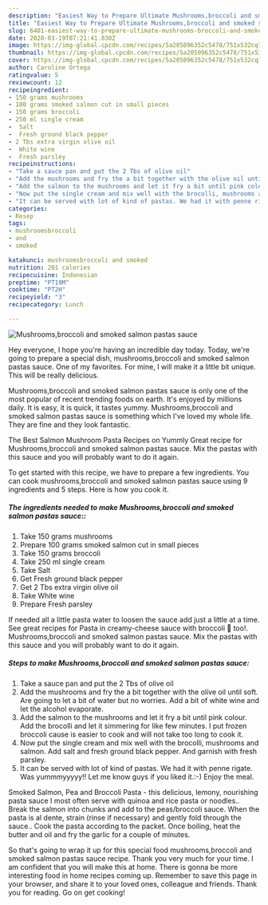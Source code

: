 ```yaml
---
description: "Easiest Way to Prepare Ultimate Mushrooms,broccoli and smoked salmon pastas sauce"
title: "Easiest Way to Prepare Ultimate Mushrooms,broccoli and smoked salmon pastas sauce"
slug: 6401-easiest-way-to-prepare-ultimate-mushrooms-broccoli-and-smoked-salmon-pastas-sauce
date: 2020-03-19T07:21:41.830Z
image: https://img-global.cpcdn.com/recipes/5a205096352c5478/751x532cq70/mushroomsbroccoli-and-smoked-salmon-pastas-sauce-recipe-main-photo.jpg
thumbnail: https://img-global.cpcdn.com/recipes/5a205096352c5478/751x532cq70/mushroomsbroccoli-and-smoked-salmon-pastas-sauce-recipe-main-photo.jpg
cover: https://img-global.cpcdn.com/recipes/5a205096352c5478/751x532cq70/mushroomsbroccoli-and-smoked-salmon-pastas-sauce-recipe-main-photo.jpg
author: Caroline Ortega
ratingvalue: 5
reviewcount: 12
recipeingredient:
- 150 grams mushrooms
- 100 grams smoked salmon cut in small pieces
- 150 grams broccoli
- 250 ml single cream
-  Salt
-  Fresh ground black pepper
- 2 Tbs extra virgin olive oil
-  White wine
-  Fresh parsley
recipeinstructions:
- "Take a sauce pan and put the 2 Tbs of olive oil"
- "Add the mushrooms and fry the a bit together with the olive oil until soft. Are going to let a bit of water but no worries. Add a bit of white wine and let the alcohol evaporate."
- "Add the salmon to the mushrooms and let it fry a bit until pink colour. Add the brocolli and let it simmering for like few minutes. I put frozen broccoli cause is easier to cook and will not take too long to cook it."
- "Now put the single cream and mix well with the brocolli, mushrooms and salmon. Add salt and fresh ground black pepper. And garnish with fresh parsley."
- "It can be served with lot of kind of pastas. We had it with penne rigate. Was yummmyyyyy!! Let me know guys if you liked it.:-) Enjoy the meal."
categories:
- Resep
tags:
- mushroomsbroccoli
- and
- smoked

katakunci: mushroomsbroccoli and smoked
nutrition: 201 calories
recipecuisine: Indonesian
preptime: "PT19M"
cooktime: "PT2H"
recipeyield: "3"
recipecategory: Lunch

---
```



![Mushrooms,broccoli and smoked salmon pastas sauce](https://img-global.cpcdn.com/recipes/5a205096352c5478/751x532cq70/mushroomsbroccoli-and-smoked-salmon-pastas-sauce-recipe-main-photo.jpg)

Hey everyone, I hope you're having an incredible day today. Today, we're going to prepare a special dish, mushrooms,broccoli and smoked salmon pastas sauce. One of my favorites. For mine, I will make it a little bit unique. This will be really delicious.

Mushrooms,broccoli and smoked salmon pastas sauce is only one of the most popular of recent trending foods on earth. It's enjoyed by millions daily. It is easy, it is quick, it tastes yummy. Mushrooms,broccoli and smoked salmon pastas sauce is something which I've loved my whole life. They are fine and they look fantastic.

The Best Salmon Mushroom Pasta Recipes on Yummly Great recipe for Mushrooms,broccoli and smoked salmon pastas sauce. Mix the pastas with this sauce and you will probably want to do it again.


To get started with this recipe, we have to prepare a few ingredients. You can cook mushrooms,broccoli and smoked salmon pastas sauce using 9 ingredients and 5 steps. Here is how you cook it.

##### The ingredients needed to make Mushrooms,broccoli and smoked salmon pastas sauce::

1. Take 150 grams mushrooms
1. Prepare 100 grams smoked salmon cut in small pieces
1. Take 150 grams broccoli
1. Take 250 ml single cream
1. Take  Salt
1. Get  Fresh ground black pepper
1. Get 2 Tbs extra virgin olive oil
1. Take  White wine
1. Prepare  Fresh parsley


If needed all a little pasta water to loosen the sauce add just a little at a time. See great recipes for Pasta in creamy-cheese sauce with broccoli 🥦 too!. Mushrooms,broccoli and smoked salmon pastas sauce. Mix the pastas with this sauce and you will probably want to do it again. 

##### Steps to make Mushrooms,broccoli and smoked salmon pastas sauce:

1. Take a sauce pan and put the 2 Tbs of olive oil
1. Add the mushrooms and fry the a bit together with the olive oil until soft. Are going to let a bit of water but no worries. Add a bit of white wine and let the alcohol evaporate.
1. Add the salmon to the mushrooms and let it fry a bit until pink colour. Add the brocolli and let it simmering for like few minutes. I put frozen broccoli cause is easier to cook and will not take too long to cook it.
1. Now put the single cream and mix well with the brocolli, mushrooms and salmon. Add salt and fresh ground black pepper. And garnish with fresh parsley.
1. It can be served with lot of kind of pastas. We had it with penne rigate. Was yummmyyyyy!! Let me know guys if you liked it.:-) Enjoy the meal.


Smoked Salmon, Pea and Broccoli Pasta - this delicious, lemony, nourishing pasta sauce I most often serve with quinoa and rice pasta or noodles.. Break the salmon into chunks and add to the peas/broccoli sauce. When the pasta is al dente, strain (rinse if necessary) and gently fold through the sauce.. Cook the pasta according to the packet. Once boiling, heat the butter and oil and fry the garlic for a couple of minutes. 

So that's going to wrap it up for this special food mushrooms,broccoli and smoked salmon pastas sauce recipe. Thank you very much for your time. I am confident that you will make this at home. There is gonna be more interesting food in home recipes coming up. Remember to save this page in your browser, and share it to your loved ones, colleague and friends. Thank you for reading. Go on get cooking!
